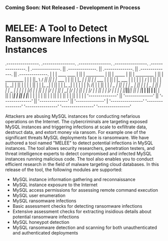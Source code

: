 ### Coming Soon: Not Released - Development in Process ###

# MELEE: A Tool to Detect Ransomware Infections in MySQL Instances


 .----------------.  .----------------.  .----------------.  .----------------.  .----------------. 
| .--------------. || .--------------. || .--------------. || .--------------. || .--------------. |
| | ____    ____ | || |  _________   | || |   _____      | || |  _________   | || |  _________   | |
| ||_   \  /   _|| || | |_   ___  |  | || |  |_   _|     | || | |_   ___  |  | || | |_   ___  |  | |
| |  |   \/   |  | || |   | |_  \_|  | || |    | |       | || |   | |_  \_|  | || |   | |_  \_|  | |
| |  | |\  /| |  | || |   |  _|  _   | || |    | |   _   | || |   |  _|  _   | || |   |  _|  _   | |
| | _| |_\/_| |_ | || |  _| |___/ |  | || |   _| |__/ |  | || |  _| |___/ |  | || |  _| |___/ |  | |
| ||_____||_____|| || | |_________|  | || |  |________|  | || | |_________|  | || | |_________|  | |
| |              | || |              | || |              | || |              | || |              | |
| '--------------' || '--------------' || '--------------' || '--------------' || '--------------' |
 '----------------'  '----------------'  '----------------'  '----------------'  '----------------' 


Attackers are abusing MySQL instances for conducting nefarious operations on the Internet. The cybercriminals are targeting exposed MySQL instances and triggering infections at scale to exfiltrate data, destruct data, and extort money via ransom. For example one of the significant threats MySQL deployments face is ransomware. We have authored a tool named "MELEE" to detect potential infections in MySQL instances. The tool allows security researchers, penetration testers, and threat intelligence experts to detect compromised and infected MySQL instances running malicious code. The tool also enables you to conduct efficient research in the field of malware targeting cloud databases. In this release of the tool, the following modules are supported:

* MySQL instance information gathering and reconnaissance
* MySQL instance exposure to the Internet
* MySQL access permissions for assessing remote command execution
* MySQL user enumeration
* MySQL ransomware infections
* Basic assessment checks for detecting ransomware infections
* Extensive assessment checks for extracting insidious details about potential ransomware infections
* MySQL honeypot detection 
* MySQL ransomware detection and scanning for both unauthenticated and authenticated deployments
